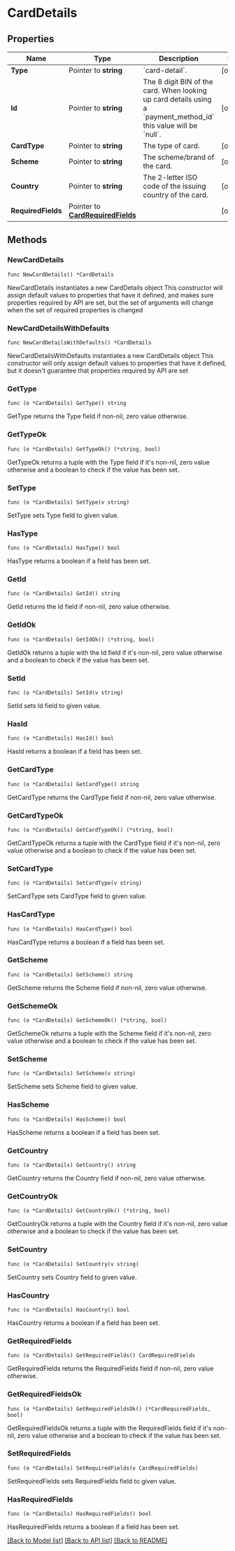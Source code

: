 # CardDetails

## Properties

Name | Type | Description | Notes
------------ | ------------- | ------------- | -------------
**Type** | Pointer to **string** | &#x60;card-detail&#x60;. | [optional] 
**Id** | Pointer to **string** | The 8 digit BIN of the card. When looking up card details using a &#x60;payment_method_id&#x60; this value will be &#x60;null&#x60;. | [optional] 
**CardType** | Pointer to **string** | The type of card. | [optional] 
**Scheme** | Pointer to **string** | The scheme/brand of the card. | [optional] 
**Country** | Pointer to **string** | The 2-letter ISO code of the issuing country of the card. | [optional] 
**RequiredFields** | Pointer to [**CardRequiredFields**](CardRequiredFields.md) |  | [optional] 

## Methods

### NewCardDetails

`func NewCardDetails() *CardDetails`

NewCardDetails instantiates a new CardDetails object
This constructor will assign default values to properties that have it defined,
and makes sure properties required by API are set, but the set of arguments
will change when the set of required properties is changed

### NewCardDetailsWithDefaults

`func NewCardDetailsWithDefaults() *CardDetails`

NewCardDetailsWithDefaults instantiates a new CardDetails object
This constructor will only assign default values to properties that have it defined,
but it doesn't guarantee that properties required by API are set

### GetType

`func (o *CardDetails) GetType() string`

GetType returns the Type field if non-nil, zero value otherwise.

### GetTypeOk

`func (o *CardDetails) GetTypeOk() (*string, bool)`

GetTypeOk returns a tuple with the Type field if it's non-nil, zero value otherwise
and a boolean to check if the value has been set.

### SetType

`func (o *CardDetails) SetType(v string)`

SetType sets Type field to given value.

### HasType

`func (o *CardDetails) HasType() bool`

HasType returns a boolean if a field has been set.

### GetId

`func (o *CardDetails) GetId() string`

GetId returns the Id field if non-nil, zero value otherwise.

### GetIdOk

`func (o *CardDetails) GetIdOk() (*string, bool)`

GetIdOk returns a tuple with the Id field if it's non-nil, zero value otherwise
and a boolean to check if the value has been set.

### SetId

`func (o *CardDetails) SetId(v string)`

SetId sets Id field to given value.

### HasId

`func (o *CardDetails) HasId() bool`

HasId returns a boolean if a field has been set.

### GetCardType

`func (o *CardDetails) GetCardType() string`

GetCardType returns the CardType field if non-nil, zero value otherwise.

### GetCardTypeOk

`func (o *CardDetails) GetCardTypeOk() (*string, bool)`

GetCardTypeOk returns a tuple with the CardType field if it's non-nil, zero value otherwise
and a boolean to check if the value has been set.

### SetCardType

`func (o *CardDetails) SetCardType(v string)`

SetCardType sets CardType field to given value.

### HasCardType

`func (o *CardDetails) HasCardType() bool`

HasCardType returns a boolean if a field has been set.

### GetScheme

`func (o *CardDetails) GetScheme() string`

GetScheme returns the Scheme field if non-nil, zero value otherwise.

### GetSchemeOk

`func (o *CardDetails) GetSchemeOk() (*string, bool)`

GetSchemeOk returns a tuple with the Scheme field if it's non-nil, zero value otherwise
and a boolean to check if the value has been set.

### SetScheme

`func (o *CardDetails) SetScheme(v string)`

SetScheme sets Scheme field to given value.

### HasScheme

`func (o *CardDetails) HasScheme() bool`

HasScheme returns a boolean if a field has been set.

### GetCountry

`func (o *CardDetails) GetCountry() string`

GetCountry returns the Country field if non-nil, zero value otherwise.

### GetCountryOk

`func (o *CardDetails) GetCountryOk() (*string, bool)`

GetCountryOk returns a tuple with the Country field if it's non-nil, zero value otherwise
and a boolean to check if the value has been set.

### SetCountry

`func (o *CardDetails) SetCountry(v string)`

SetCountry sets Country field to given value.

### HasCountry

`func (o *CardDetails) HasCountry() bool`

HasCountry returns a boolean if a field has been set.

### GetRequiredFields

`func (o *CardDetails) GetRequiredFields() CardRequiredFields`

GetRequiredFields returns the RequiredFields field if non-nil, zero value otherwise.

### GetRequiredFieldsOk

`func (o *CardDetails) GetRequiredFieldsOk() (*CardRequiredFields, bool)`

GetRequiredFieldsOk returns a tuple with the RequiredFields field if it's non-nil, zero value otherwise
and a boolean to check if the value has been set.

### SetRequiredFields

`func (o *CardDetails) SetRequiredFields(v CardRequiredFields)`

SetRequiredFields sets RequiredFields field to given value.

### HasRequiredFields

`func (o *CardDetails) HasRequiredFields() bool`

HasRequiredFields returns a boolean if a field has been set.


[[Back to Model list]](../README.md#documentation-for-models) [[Back to API list]](../README.md#documentation-for-api-endpoints) [[Back to README]](../README.md)


